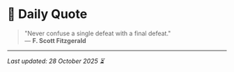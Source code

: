 # 📜 Daily Quote

> "Never confuse a single defeat with a final defeat."  
> — **F. Scott Fitzgerald**

---

_Last updated: 28 October 2025 ⏳_
